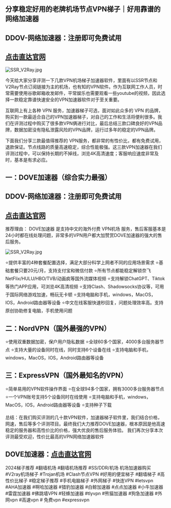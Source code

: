 ## 分享稳定好用的老牌机场节点VPN梯子｜好用靠谱的网络加速器

## DDOV-网络加速器：注册即可免费试用
## [**点击直达官网**](https://tgjkdjfk.top/a.php?asbcbO1PCgF)

![SSR_V2Ray.jpg](https://musescore.org/sites/musescore.org/files/styles/width_740/public/2024-03/7.jpg?itok=I2u7HxbY)

今天给大家分享评测一下几款VPN机场梯子加速器软件，里面有以SSR节点和V2Ray节点订阅链接为主的机场，也有知的VPN软件。作为互联网工作人员，时常需要使用谷歌邮箱收发邮件，平常娱乐也需要观看一些youtube的视频，因此选择一款稳定靠谱快速安全的VPN加速器软件对于至关重要。

互联网上有上各种 VPN 服务，加速器梯子可选，面对如此众多的 VPN 的品牌，购买到一款最适合自己的VPN加速器梯子，对自己的工作和生活将便利很多。我们在评测过程中购买了很多款VPN俩进行对比，最后总结三款口碑良好的VPN品牌，数据加密没有隐私泄露风险的VPN品牌，运行过多年的稳定的VPN品牌。

下面我们分享三款最值得推荐的 VPN服务，都非常的有性价比，都有免费试用，退款保证。节点线路的质量高速稳定，综合性能极强。这三款VPN加速器在我们评测过程中，可以保持长期的不掉线，浏览4K高清速度；客服响应速度非常及时，基本是有求必应。

## 一：DOVE加速器（综合实力最强）
## DDOV-网络加速器：注册即可免费试用
## [**点击直达官网**](https://tgjkdjfk.top/a.php?asbcbO1PCgF)

推荐理由： DOVE加速器 是支持中文的海外付费 VPN机场 服务，售后客服基本是24小时都在线处理问题，非常多的VPN用户都大加赞赏DOVE加速器的强大的售后服务。

![SSR_V2Ray.jpg](https://musescore.org/sites/musescore.org/files/styles/width_900/public/2024-03/9_0.png?itok=70s1JuZN)

⭐提供丰富的4种套餐配置选择，满足大部分科学上网者不同的应用场景需求
⭐基础套餐只要20元/月，支持支付宝和微信付款
⭐所有节点都能稳定解锁奈飞NetFlix/HULU/HBO/TVB/动画疯等国外流媒体视频
⭐支持解锁ChatGPT、Tiktok等热门APP应用，可浏览4K高清视频
⭐支持Clash、Shadowsocks协议等，可用于国际网络游戏加速，畅玩无卡顿
⭐支持电脑和手机，windows，MacOS，IOS，Android路由器等设备
⭐中文在线客服快速秒回复，问题处理效率高。支持原创协助修复电脑，手机使用问题

## 二：NordVPN（国外最强的VPN）
⭐使用双重数据加密，保户用户隐私数据
⭐全球60多个国家，4000多台服务器节点
⭐支持大量的设备同时在线，同时支持6个设备在线
⭐支持电脑和手机，windows，MacOS，IOS，Android路由器等设备


## 三：ExpressVPN（国外最知名的VPN）
⭐简单易用的VPN软件操作界面
⭐在全球94多个国家，拥有3000多台服务器节点
⭐一个VPN账号支持5个设备同时在线使用
⭐支持电脑和手机，windows，MacOS，IOS，Android路由器等设备
⭐支持种子下载

总结：在我们购买评测的几十款VPN软件，加速器梯子软件里，我们结合价格，网速，售后等多个评测项目。最终我们大力推荐DOVE加速器，根本原因是他高速稳定的服务器和高性价比的价格，强大优良的售后服务体验。
我们再次分享本次评测最受欢迎，性价比最高的VPN网络加速器软件
## DOVE加速器：[**点击直达官网**](https://tgjkdjfk.top/a.php?asbcbO1PCgF)



2024梯子推荐 #翻墙机场 #翻墙机场推荐 #SS/DDR/机场 机场加速器购买 #V2ray机场梯子 #Trojan机场 #Clash节点VPN #好用的便宜梯子 #翻墙梯子 #高性价比梯子 #稳定梯子推荐 #手机电脑梯子 #外网梯子 #快连VPN #letsvpn #AHA加速器 #啊哈加速器 #猎豹加速器 #白鲸加速器 #点点加速器 #小牛加速器 #雷霆加速器 #佛跳墙VPN #轻蜂加速器 #tlyvpn #熊猫加速器 #狗急加速器 #外网vpn #高速vpn # 免费vpn #expressvpn
